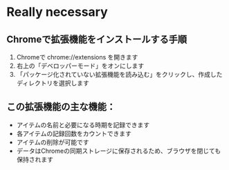 # Really necessary

## Chromeで拡張機能をインストールする手順
1. Chromeで chrome://extensions を開きます
2. 右上の「デベロッパーモード」をオンにします
3. 「パッケージ化されていない拡張機能を読み込む」をクリックし、作成したディレクトリを選択します

## この拡張機能の主な機能：

- アイテムの名前と必要になる時期を記録できます
- 各アイテムの記録回数をカウントできます
- アイテムの削除が可能です
- データはChromeの同期ストレージに保存されるため、ブラウザを閉じても保持されます
